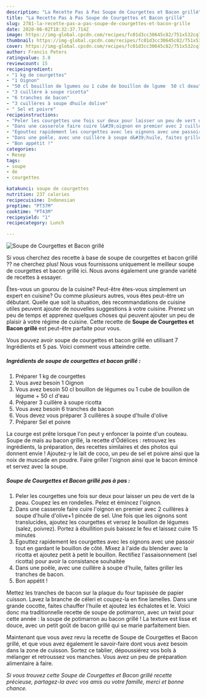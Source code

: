 ```yaml
---
description: "La Recette Pas à Pas Soupe de Courgettes et Bacon grillé"
title: "La Recette Pas à Pas Soupe de Courgettes et Bacon grillé"
slug: 2781-la-recette-pas-a-pas-soupe-de-courgettes-et-bacon-grille
date: 2020-06-02T18:32:37.714Z
image: https://img-global.cpcdn.com/recipes/fc01d3cc30645c82/751x532cq70/soupe-de-courgettes-et-bacon-grille-photo-principale-de-la-recette.jpg
thumbnail: https://img-global.cpcdn.com/recipes/fc01d3cc30645c82/751x532cq70/soupe-de-courgettes-et-bacon-grille-photo-principale-de-la-recette.jpg
cover: https://img-global.cpcdn.com/recipes/fc01d3cc30645c82/751x532cq70/soupe-de-courgettes-et-bacon-grille-photo-principale-de-la-recette.jpg
author: Francis Peters
ratingvalue: 3.8
reviewcount: 15
recipeingredient:
- "1 kg de courgettes"
- "1 Oignon"
- "50 cl bouillon de lgumes ou 1 cube de bouillon de lgume  50 cl deau"
- "3 cuillère à soupe ricotta"
- "6 tranches de bacon"
- "3 cuillères à soupe dhuile dolive"
- " Sel et poivre"
recipeinstructions:
- "Peler les courgettes une fois sur deux pour laisser un peu de vert de la peau. Coupez les en rondelles. Pelez et émincez l&#39;oignon."
- "Dans une casserole faire cuire l&#39;oignon en premier avec 2 cuillères à soupe d&#39;huile d&#39;olive+1 pincée de sel. Une fois que les oignons sont translucides, ajoutez les courgettes et versez le bouillon de légumes (salez, poivrez). Portez à ébullition puis baissez le feu et laissez cuire 15 minutes"
- "Egouttez rapidement les courgettes avec les oignons avec une passoir tout en gardant le bouillon de côté. Mixez à l&#39;aide du blender avec la ricotta et ajoutez petit à petit le bouillon. Rectifiez l&#39;assaisonnement (sel ricotta) pour avoir la consistance souhaitée"
- "Dans une poêle, avec une cuillère à soupe d&#39;huile, faites griller les tranches de bacon."
- "Bon appétit !"
categories:
- Resep
tags:
- soupe
- de
- courgettes

katakunci: soupe de courgettes 
nutrition: 237 calories
recipecuisine: Indonesian
preptime: "PT37M"
cooktime: "PT43M"
recipeyield: "1"
recipecategory: Lunch

---
```



![Soupe de Courgettes et Bacon grillé](https://img-global.cpcdn.com/recipes/fc01d3cc30645c82/751x532cq70/soupe-de-courgettes-et-bacon-grille-photo-principale-de-la-recette.jpg)

Si vous cherchez des recette à base de soupe de courgettes et bacon grillé ?? ne cherchez plus! Nous vous fournissons uniquement le meilleur soupe de courgettes et bacon grillé ici. Nous avons également une grande variété de recettes à essayer.

Êtes-vous un gourou de la cuisine? Peut-être êtes-vous simplement un expert en cuisine? Ou comme plusieurs autres, vous êtes peut-être un débutant. Quelle que soit la situation, des recommandations de cuisine utiles peuvent ajouter de nouvelles suggestions à votre cuisine. Prenez un peu de temps et apprenez quelques choses qui peuvent ajouter un peu de plaisir à votre régime de cuisine. Cette recette de <strong> Soupe de Courgettes et Bacon grillé </strong> est peut-être parfaite pour vous.

<!--inarticleads1-->

Vous pouvez avoir soupe de courgettes et bacon grillé en utilisant 7 Ingrédients et 5 pas. Voici comment vous atteindre cette.

##### Ingrédients de soupe de courgettes et bacon grillé :

1. Préparer 1 kg de courgettes
1. Vous avez besoin 1 Oignon
1. Vous avez besoin 50 cl bouillon de légumes ou 1 cube de bouillon de légume + 50 cl d&#39;eau
1. Préparer 3 cuillère à soupe ricotta
1. Vous avez besoin 6 tranches de bacon
1. Vous devez vous préparer 3 cuillères à soupe d&#39;huile d&#39;olive
1. Préparer  Sel et poivre


La courge est prête lorsque l&#39;on peut y enfoncer la pointe d&#39;un couteau. Soupe de maïs au bacon grillé, la recette d&#39;Ôdélices : retrouvez les ingrédients, la préparation, des recettes similaires et des photos qui donnent envie ! Ajoutez-y le lait de coco, un peu de sel et poivre ainsi que la noix de muscade en poudre. Faire griller l&#39;oignon ainsi que le bacon émincé et servez avec la soupe. 

<!--inarticleads2-->

##### Soupe de Courgettes et Bacon grillé pas à pas :

1. Peler les courgettes une fois sur deux pour laisser un peu de vert de la peau. Coupez les en rondelles. Pelez et émincez l&#39;oignon.
1. Dans une casserole faire cuire l&#39;oignon en premier avec 2 cuillères à soupe d&#39;huile d&#39;olive+1 pincée de sel. Une fois que les oignons sont translucides, ajoutez les courgettes et versez le bouillon de légumes (salez, poivrez). Portez à ébullition puis baissez le feu et laissez cuire 15 minutes
1. Egouttez rapidement les courgettes avec les oignons avec une passoir tout en gardant le bouillon de côté. Mixez à l&#39;aide du blender avec la ricotta et ajoutez petit à petit le bouillon. Rectifiez l&#39;assaisonnement (sel ricotta) pour avoir la consistance souhaitée
1. Dans une poêle, avec une cuillère à soupe d&#39;huile, faites griller les tranches de bacon.
1. Bon appétit !


Mettez les tranches de bacon sur la plaque du four tapissée de papier cuisson. Lavez la branche de céleri et coupez-la en fine lamelles. Dans une grande cocotte, faites chauffer l&#39;huile et ajoutez les échalotes et le. Voici donc ma traditionnelle recette de soupe de potimarron, avec un twist pour cette année : la soupe de potimarron au bacon grillé ! La texture est lisse et douce, avec un petit goût de bacon grillé qui se marie parfaitement bien. 

<!--inarticleads1-->

<p>
Maintenant que vous avez revu la recette de Soupe de Courgettes et Bacon grillé, et que vous avez également le savoir-faire dont vous avez besoin dans la zone de cuisson. Sortez ce tablier, dépoussiérez vos bols à mélanger et retroussez vos manches. Vous avez un peu de préparation alimentaire à faire.
</p>

<p>
<i>Si vous trouvez cette Soupe de Courgettes et Bacon grillé recette précieuse, partagez-la avec vos amis ou votre famille, merci et bonne chance.</i>
</p>
